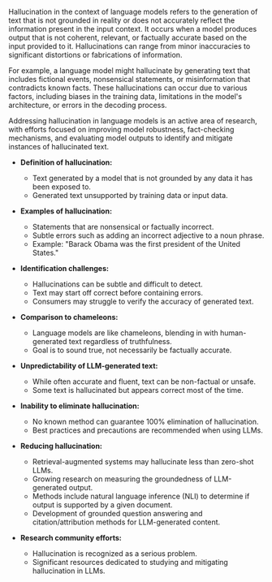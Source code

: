 Hallucination in the context of language models refers to the generation of text that is not grounded in reality or does not accurately reflect the information present in the input context. It occurs when a model produces output that is not coherent, relevant, or factually accurate based on the input provided to it. Hallucinations can range from minor inaccuracies to significant distortions or fabrications of information.

For example, a language model might hallucinate by generating text that includes fictional events, nonsensical statements, or misinformation that contradicts known facts. These hallucinations can occur due to various factors, including biases in the training data, limitations in the model's architecture, or errors in the decoding process.

Addressing hallucination in language models is an active area of research, with efforts focused on improving model robustness, fact-checking mechanisms, and evaluating model outputs to identify and mitigate instances of hallucinated text.


- **Definition of hallucination:** 
  - Text generated by a model that is not grounded by any data it has been exposed to.
  - Generated text unsupported by training data or input data.

- **Examples of hallucination:**
  - Statements that are nonsensical or factually incorrect.
  - Subtle errors such as adding an incorrect adjective to a noun phrase.
  - Example: "Barack Obama was the first president of the United States."

- **Identification challenges:**
  - Hallucinations can be subtle and difficult to detect.
  - Text may start off correct before containing errors.
  - Consumers may struggle to verify the accuracy of generated text.

- **Comparison to chameleons:** 
  - Language models are like chameleons, blending in with human-generated text regardless of truthfulness.
  - Goal is to sound true, not necessarily be factually accurate.

- **Unpredictability of LLM-generated text:** 
  - While often accurate and fluent, text can be non-factual or unsafe.
  - Some text is hallucinated but appears correct most of the time.

- **Inability to eliminate hallucination:** 
  - No known method can guarantee 100% elimination of hallucination.
  - Best practices and precautions are recommended when using LLMs.

- **Reducing hallucination:** 
  - Retrieval-augmented systems may hallucinate less than zero-shot LLMs.
  - Growing research on measuring the groundedness of LLM-generated output.
  - Methods include natural language inference (NLI) to determine if output is supported by a given document.
  - Development of grounded question answering and citation/attribution methods for LLM-generated content.

- **Research community efforts:** 
  - Hallucination is recognized as a serious problem.
  - Significant resources dedicated to studying and mitigating hallucination in LLMs.
